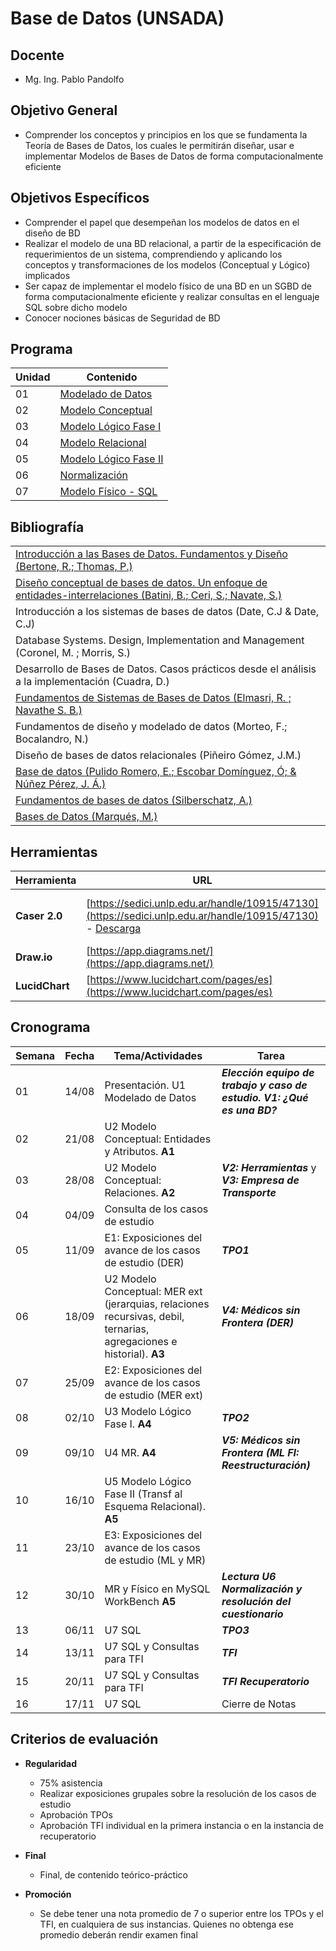 # Base de Datos (UNSADA)

## Docente

* Mg. Ing. Pablo Pandolfo

## Objetivo General

* Comprender los conceptos y principios en los que se fundamenta la Teoría de Bases de Datos, los cuales le permitirán diseñar, usar e implementar Modelos de Bases de Datos de forma computacionalmente eficiente

## Objetivos Específicos

* Comprender el papel que desempeñan los modelos de datos en el diseño de BD
* Realizar el modelo de una BD relacional, a partir de la especificación de requerimientos de un sistema, comprendiendo y aplicando los conceptos y transformaciones de los modelos (Conceptual y Lógico) implicados
* Ser capaz de implementar el modelo físico de una BD en un SGBD de forma computacionalmente eficiente y realizar consultas en el lenguaje SQL sobre dicho modelo
* Conocer nociones básicas de Seguridad de BD

## Programa

| Unidad | Contenido |
| -- | -- |
| 01 | [Modelado de Datos](doc/C1-modelado-datos-contenido.md)      |
| 02 | [Modelo Conceptual](doc/C2-modelo-conceptual-contenido.md)   |
| 03 | [Modelo Lógico Fase I](doc/C3-modelo-logico-1-contenido.md)  |
| 04 | [Modelo Relacional](doc/C4-modelo-relacional-contenido.md)   |
| 05 | [Modelo Lógico Fase II](doc/C5-modelo-logico-2-contenido.md) |
| 06 | [Normalización](doc/C6-normalizacion-contenido.md)           |
| 07 | [Modelo Físico - SQL](doc/C7-modelo-fisico-sql-contenido.md) |

## Bibliografía

||
| -- |
| [Introducción a las Bases de Datos. Fundamentos y Diseño (Bertone, R.; Thomas, P.)](biblio/introducción-a-las-bases-de-datos-bertone.pdf) |
| [Diseño conceptual de bases de datos. Un enfoque de entidades-interrelaciones (Batini, B.; Ceri, S.; Navate, S.)](biblio/diseño-conceptual-de-bases-de-datos-battini.pdf) |
| Introducción a los sistemas de bases de datos (Date, C.J & Date, C.J) |
| Database Systems. Design, Implementation and Management (Coronel, M. ; Morris, S.) |
| Desarrollo de Bases de Datos. Casos prácticos desde el análisis a la implementación (Cuadra, D.) |
| [Fundamentos de Sistemas de Bases de Datos (Elmasri, R. ; Navathe S. B.)](biblio/fundamentos-de-sistemas-de-bases-de-datos-elmasri-navathe.pdf) |
| Fundamentos de diseño y modelado de datos (Morteo, F.; Bocalandro, N.) |
| Diseño de bases de datos relacionales (Piñeiro Gómez, J.M.) |
| [Base de datos (Pulido Romero, E.; Escobar Domínguez, Ó; & Núñez Pérez, J. Á.)](https://elibro.net/es/lc/unsada/titulos/121283) |
| [Fundamentos de bases de datos (Silberschatz, A.)](biblio/fundamentos-de-bases-de-datos-silberschatz-korth-sudarshan.pdf) |
| [Bases de Datos (Marqués, M.)](biblio/bases-de-datos-mercedes-marquez.pdf) |

## Herramientas

| Herramienta | URL | Videos |
| -- | -- | -- |
| **Caser 2.0**  | [https://sedici.unlp.edu.ar/handle/10915/47130](https://sedici.unlp.edu.ar/handle/10915/47130) - [Descarga](https://drive.google.com/file/d/1pe6Xz2ORhuI_f5fnetR-NJSZozUBo0Qj/view) | [Video descarga](https://youtu.be/ZRT2XUGF-aI?si=njwLOP1A0xeVEC-Q) - [Video interface](https://youtu.be/EQcP8tRxxGY?si=Bp4AImVjQNWmjvE6) |
| **Draw.io**    | [https://app.diagrams.net/](https://app.diagrams.net/) | [Video](https://youtu.be/L_1mJ2OR_C8?si=NadO7hlMp1ldztjs) |
| **LucidChart** | [https://www.lucidchart.com/pages/es](https://www.lucidchart.com/pages/es) | [Video](https://www.youtube.com/watch?v=5csQ9Nrn53I) |

## Cronograma

| Semana | Fecha | Tema/Actividades | Tarea |
| -- | -- | -- | -- |
| 01 | 14/08 | Presentación. U1 Modelado de Datos | ***Elección equipo de trabajo y caso de estudio. V1: ¿Qué es una BD?*** |
| 02 | 21/08 | U2 Modelo Conceptual: Entidades y Atributos. **A1** | |
| 03 | 28/08 | U2 Modelo Conceptual: Relaciones. **A2** | ***V2: Herramientas*** y ***V3: Empresa de Transporte*** |
| 04 | 04/09 | Consulta de los casos de estudio |  |
| 05 | 11/09 | E1: Exposiciones del avance de los casos de estudio (DER) | ***TPO1*** |
| 06 | 18/09 | U2 Modelo Conceptual: MER ext (jerarquias, relaciones recursivas, debil, ternarias, agregaciones e historial). **A3** | ***V4: Médicos sin Frontera (DER)*** |
| 07 | 25/09 | E2: Exposiciones del avance de los casos de estudio (MER ext) | |
| 08 | 02/10 | U3 Modelo Lógico Fase I. **A4**  | ***TPO2*** |
| 09 | 09/10 | U4 MR. **A4** | ***V5: Médicos sin Frontera (ML FI: Reestructuración)*** |
| 10 | 16/10 | U5 Modelo Lógico Fase II (Transf al Esquema Relacional). **A5** | |
| 11 | 23/10 | E3: Exposiciones del avance de los casos de estudio (ML y MR) | |
| 12 | 30/10 | MR y Físico en MySQL WorkBench **A5** |  ***Lectura U6 Normalización y resolución del cuestionario*** |
| 13 | 06/11 | U7 SQL | ***TPO3*** |
| 14 | 13/11 | U7 SQL y Consultas para TFI | ***TFI*** |
| 15 | 20/11 | U7 SQL y Consultas para TFI | ***TFI Recuperatorio*** |
| 16 | 17/11 | U7 SQL | Cierre de Notas |

## Criterios de evaluación

* **Regularidad**
  * 75% asistencia
  * Realizar exposiciones grupales sobre la resolución de los casos de estudio
  * Aprobación TPOs
  * Aprobación TFI individual en la primera instancia o en la instancia de recuperatorio

* **Final**
  * Final, de contenido teórico-práctico

* **Promoción**
  * Se debe tener una nota promedio de 7 o superior entre los TPOs y el TFI, en cualquiera de sus instancias. Quienes no obtenga ese promedio deberán rendir examen final
